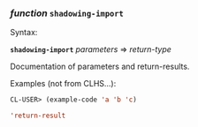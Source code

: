 ### <em>function</em> <strong>`shadowing-import`</strong>

Syntax:

<strong>`shadowing-import`</strong> <em>parameters</em> => <em>return-type</em>

Documentation of parameters and return-results.

Examples (not from CLHS...):

```lisp
CL-USER> (example-code 'a 'b 'c)

'return-result
```
